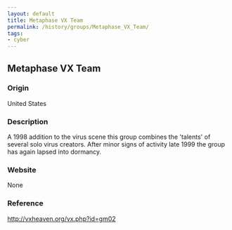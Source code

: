 ```yaml
---
layout: default
title: Metaphase VX Team
permalink: /history/groups/Metaphase_VX_Team/
tags:
- cyber
---
```


## Metaphase VX Team

### Origin
United States

### Description
A 1998 addition to the virus scene this group combines the 'talents' of several solo virus creators. After minor signs of activity late 1999 the group has again lapsed into dormancy.

### Website
None

### Reference
http://vxheaven.org/vx.php?id=gm02
